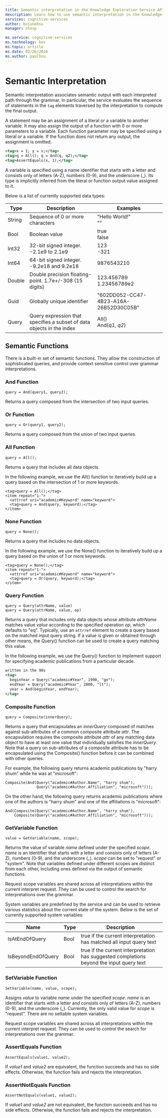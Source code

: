 ```yaml
---
title: Semantic interpretation in the Knowledge Exploration Service API | Microsoft Docs
description: Learn how to use semantic interpretation in the Knowledge Exploration Service (KES) API in Cognitive Services.
services: cognitive-services
author: bojunehsu
manager: stesp

ms.service: cognitive-services
ms.technology: kes
ms.topic: article
ms.date: 03/26/2016
ms.author: paulhsu
---
```


# Semantic Interpretation
Semantic interpretation associates semantic output with each interpreted path through the grammar.  In particular, the service evaluates the sequence of statements in the `tag` elements traversed by the interpretation to compute the final output.  

A statement may be an assignment of a literal or a variable to another variable.  It may also assign the output of a function with 0 or more parameters to a variable.  Each function parameter may be specified using a literal or a variable.  If the function does not return any output, the assignment is omitted.

```xml
<tag>x = 1; y = x;</tag>
<tag>q = All(); q = And(q, q2);</tag>
<tag>AssertEquals(x, 1);</tag>
```

A variable is specified using a name identifier that starts with a letter and consists only of letters (A-Z), numbers (0-9), and the underscore (\_).  Its type is implicitly inferred from the literal or function output value assigned to it. 

Below is a list of currently supported data types:

|Type|Description|Examples|
|----|----|----|
|String|Sequence of 0 or more characters|"Hello World!"<br/>""|
|Bool|Boolean value|true<br/>false|
|Int32|32-bit signed integer.  -2.1e9 to 2.1e9|123<br/>-321|
|Int64|64-bit signed integer. -9.2e18 and 9.2e18|9876543210|
|Double|Double precision floating-point. 1.7e+/-308 (15 digits)|123.456789<br/>1.23456789e2|
|Guid|Globally unique identifier|"602DD052-CC47-4B23-A16A-26B52D30C05B"|
|Query|Query expression that specifies a subset of data objects in the index|All()<br/>And(*q1*, *q2*)|

<a name="semantic-functions"></a>

## Semantic Functions
There is a built-in set of semantic functions.  They allow the construction of sophisticated queries, and provide context sensitive control over grammar interpretations.

### And Function
`query = And(query1, query2);`

Returns a query composed from the intersection of two input queries.

### Or Function
`query = Or(query1, query2);`

Returns a query composed from the union of two input queries.

### All Function
`query = All();`

Returns a query that includes all data objects.

In the following example, we use the All() function to iteratively build up a query based on the intersection of 1 or more keywords.

```
<tag>query = All();</tag>
<item repeat="1-">
  <attrref uri="academic#Keyword" name="keyword">
  <tag>query = And(query, keyword);</tag>
</item>
```

### None Function
`query = None();`

Returns a query that includes no data objects.

In the following example, we use the None() function to iteratively build up a query based on the union of 1 or more keywords.

```
<tag>query = None();</tag>
<item repeat="1-">
  <attrref uri="academic#Keyword" name="keyword">
  <tag>query = Or(query, keyword);</tag>
</item>
```

### Query Function
```
query = Query(attrName, value)
query = Query(attrName, value, op)
```

Returns a query that includes only data objects whose attribute *attrName* matches value *value* according to the specified operation *op*, which defaults to "eq".  Typically, use an `attrref` element to create a query based on the matched input query string.  If a value is given or obtained through other means, the Query() function can be used to create a query matching this value.

In the following example, we use the Query() function to implement support for specifying academic publications from a particular decade.

```xml
written in the 90s
<tag>
  beginYear = Query("academic#Year", 1990, "ge");
  endYear = Query("academic#Year", 2000, "lt");
  year = And(beginYear, endYear);
</tag>
```

<a name="composite-function"/>

### Composite Function
`query = Composite(innerQuery);`

Returns a query that encapsulates an *innerQuery* composed of matches against sub-attributes of a common composite attribute *attr*.  The encapsulation requires the composite attribute *attr* of any matching data object to have at least one value that individually satisfies the *innerQuery*.  Note that a query on sub-attributes of a composite attribute has to be encapsulated using the Composite() function before it can be combined with other queries.

For example, the following query returns academic publications by "harry shum" while he was at "microsoft":
```
Composite(And(Query("academic#Author.Name", "harry shum"), 
              Query("academic#Author.Affiliation", "microsoft")));
```

On the other hand, the following query returns academic publications where one of the authors is "harry shum" and one of the affiliations is "microsoft":
```
And(Composite(Query("academic#Author.Name", "harry shum"), 
    Composite(Query("academic#Author.Affiliation", "microsoft")));
```

### GetVariable Function
`value = GetVariable(name, scope);`

Returns the value of variable *name* defined under the specified *scope*.  *name* is an identifier that starts with a letter and consists only of letters (A-Z), numbers (0-9), and the underscore (_).  *scope* can be set to "request" or "system".  Note that variables defined under different scopes are distinct from each other, including ones defined via the output of semantic functions.

Request scope variables are shared across all interpretations within the current interpret request.  They can be used to control the search for interpretations over the grammar.

System variables are predefined by the service and can be used to retrieve various statistics about the current state of the system.  Below is the set of currently supported system variables:

|Name|Type|Description|
|----|----|----|
|IsAtEndOfQuery|Bool|true if the current interpretation has matched all input query text|
|IsBeyondEndOfQuery|Bool|true if the current interpretation has suggested completions beyond the input query text|

### SetVariable Function
`SetVariable(name, value, scope);`

Assigns *value* to variable *name* under the specified *scope*.  *name* is an identifier that starts with a letter and consists only of letters (A-Z), numbers (0-9), and the underscore (_).  Currently, the only valid value for *scope* is "request".  There are no settable system variables.

Request scope variables are shared across all interpretations within the current interpret request.  They can be used to control the search for interpretations over the grammar.

### AssertEquals Function
`AssertEquals(value1, value2);`

If *value1* and *value2* are equivalent, the function succeeds and has no side effects.  Otherwise, the function fails and rejects the interpretation.

### AssertNotEquals Function
`AssertNotEquals(value1, value2);`

If *value1* and *value2* are not equivalent, the function succeeds and has no side effects.  Otherwise, the function fails and rejects the interpretation.


